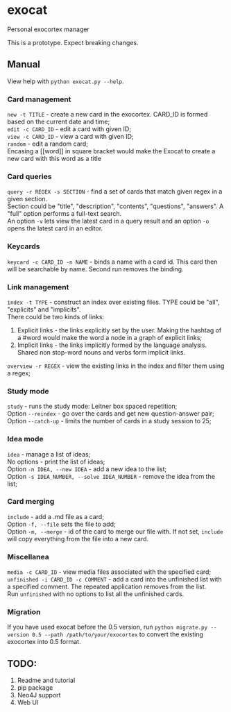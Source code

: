 # exocat
Personal exocortex manager

This is a prototype. Expect breaking changes.


## Manual

View help with `python exocat.py --help`.

### Card management
`new -t TITLE` - create a new card in the exocortex. CARD_ID is formed based on the current date and time;    
`edit -c CARD_ID` - edit a card with given ID;    
`view -c CARD_ID` - view a card with given ID;    
`random` - edit a random card;     
Encasing a [[word]] in square bracket would make the Exocat to create a new card with this word as a title

### Card queries
`query -r REGEX -s SECTION` - find a set of cards that match given regex in a given section.    
Section could be "title", "description", "contents", "questions", "answers". A "full" option performs a full-text search.   
An option `-v` lets view the latest card in a query result and an option `-o` opens the latest card in an editor.   

### Keycards
`keycard -c CARD_ID -n NAME` - binds a name with a card id. This card then will be searchable by name. Second run removes the binding.

### Link management
`index -t TYPE` - construct an index over existing files. TYPE could be "all", "explicits" and "implicits".    
There could be two kinds of links:    
1. Explicit links - the links explicitly set by the user. Making the hashtag of a \#word would make the word a node in a graph of explicit links;   
2. Implicit links - the links implicitly formed by the language analysis. Shared non stop-word nouns and verbs form implicit links.       

`overview -r REGEX` - view the existing links in the index and filter them using a regex;    

### Study mode
`study` - runs the study mode: Leitner box spaced repetition;    
Option `--reindex` - go over the cards and get new question-answer pair;    
Option `--catch-up` - limits the number of cards in a study session to 25;    

### Idea mode
`idea` - manage a list of ideas;     
No options - print the list of ideas;      
Option `-n IDEA, --new IDEA` - add a new idea to the list;     
Option `-s IDEA_NUMBER, --solve IDEA_NUMBER` - remove the idea from the list;     

### Card merging
`include` - add a .md file as a card;         
Option `-f, --file` sets the file to add;        
Option `-m, --merge` - id of the card to merge our file with. If not set, `include` will copy everything from the file into a new card.      

### Miscellanea
`media -c CARD_ID` - view media files associated with the specified card;    
`unfinished -i CARD_ID -c COMMENT` - add a card into the unfinished list with a specified comment. The repeated application removes from the list.      
Run `unfinished` with no options to list all the unfinished cards.     

### Migration
If you have used exocat before the 0.5 version, run `python migrate.py --version 0.5 --path /path/to/your/exocortex` to convert the existing exocortex into 0.5 format.

## TODO:
1. Readme and tutorial    
2. pip package   
3. Neo4J support  
4. Web UI   


